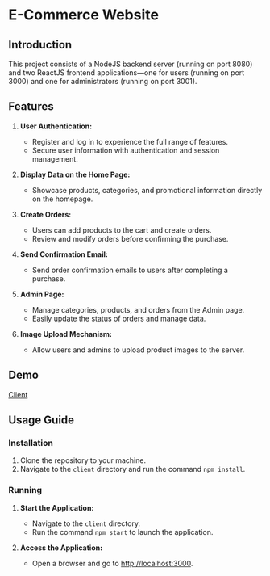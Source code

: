 # E-Commerce Website

## Introduction
This project consists of a NodeJS backend server (running on port 8080) and two ReactJS frontend applications—one for users (running on port 3000) and one for administrators (running on port 3001).

## Features

1. **User Authentication:**
   - Register and log in to experience the full range of features.
   - Secure user information with authentication and session management.

2. **Display Data on the Home Page:**
   - Showcase products, categories, and promotional information directly on the homepage.

3. **Create Orders:**
   - Users can add products to the cart and create orders.
   - Review and modify orders before confirming the purchase.

4. **Send Confirmation Email:**
   - Send order confirmation emails to users after completing a purchase.

5. **Admin Page:**
   - Manage categories, products, and orders from the Admin page.
   - Easily update the status of orders and manage data.

6. **Image Upload Mechanism:**
   - Allow users and admins to upload product images to the server.

## Demo
[Client](https://client-rr.web.app/)

## Usage Guide

### Installation

1. Clone the repository to your machine.
2. Navigate to the `client` directory and run the command `npm install`.

### Running

1. **Start the Application:**
   - Navigate to the `client` directory.
   - Run the command `npm start` to launch the application.

2. **Access the Application:**
   - Open a browser and go to [http://localhost:3000](http://localhost:3000).
